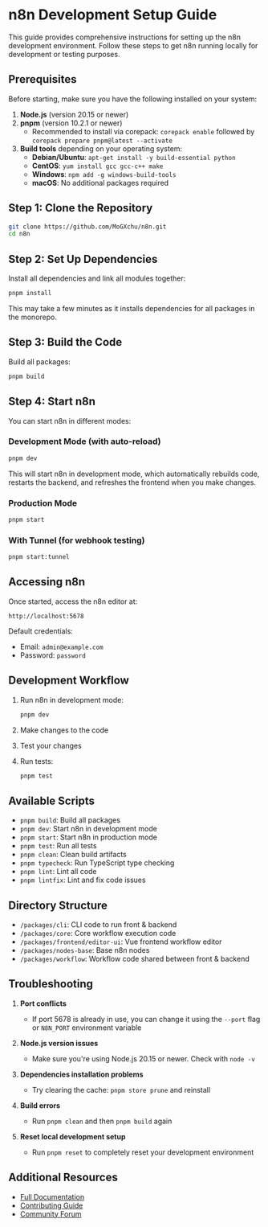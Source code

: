 # n8n Development Setup Guide

This guide provides comprehensive instructions for setting up the n8n development environment. Follow these steps to get n8n running locally for development or testing purposes.

## Prerequisites

Before starting, make sure you have the following installed on your system:

1. **Node.js** (version 20.15 or newer)
2. **pnpm** (version 10.2.1 or newer)
   - Recommended to install via corepack: `corepack enable` followed by `corepack prepare pnpm@latest --activate`
3. **Build tools** depending on your operating system:
   - **Debian/Ubuntu**: `apt-get install -y build-essential python`
   - **CentOS**: `yum install gcc gcc-c++ make`
   - **Windows**: `npm add -g windows-build-tools`
   - **macOS**: No additional packages required

## Step 1: Clone the Repository

```bash
git clone https://github.com/MoGXchu/n8n.git
cd n8n
```

## Step 2: Set Up Dependencies

Install all dependencies and link all modules together:

```bash
pnpm install
```

This may take a few minutes as it installs dependencies for all packages in the monorepo.

## Step 3: Build the Code

Build all packages:

```bash
pnpm build
```

## Step 4: Start n8n

You can start n8n in different modes:

### Development Mode (with auto-reload)

```bash
pnpm dev
```

This will start n8n in development mode, which automatically rebuilds code, restarts the backend, and refreshes the frontend when you make changes.

### Production Mode

```bash
pnpm start
```

### With Tunnel (for webhook testing)

```bash
pnpm start:tunnel
```

## Accessing n8n

Once started, access the n8n editor at:

```
http://localhost:5678
```

Default credentials:
- Email: `admin@example.com`
- Password: `password`

## Development Workflow

1. Run n8n in development mode:
   ```bash
   pnpm dev
   ```

2. Make changes to the code

3. Test your changes

4. Run tests:
   ```bash
   pnpm test
   ```

## Available Scripts

- `pnpm build`: Build all packages
- `pnpm dev`: Start n8n in development mode
- `pnpm start`: Start n8n in production mode
- `pnpm test`: Run all tests
- `pnpm clean`: Clean build artifacts
- `pnpm typecheck`: Run TypeScript type checking
- `pnpm lint`: Lint all code
- `pnpm lintfix`: Lint and fix code issues

## Directory Structure

- `/packages/cli`: CLI code to run front & backend
- `/packages/core`: Core workflow execution code
- `/packages/frontend/editor-ui`: Vue frontend workflow editor
- `/packages/nodes-base`: Base n8n nodes
- `/packages/workflow`: Workflow code shared between front & backend

## Troubleshooting

1. **Port conflicts**
   - If port 5678 is already in use, you can change it using the `--port` flag or `N8N_PORT` environment variable

2. **Node.js version issues**
   - Make sure you're using Node.js 20.15 or newer. Check with `node -v`

3. **Dependencies installation problems**
   - Try clearing the cache: `pnpm store prune` and reinstall

4. **Build errors**
   - Run `pnpm clean` and then `pnpm build` again

5. **Reset local development setup**
   - Run `pnpm reset` to completely reset your development environment

## Additional Resources

- [Full Documentation](https://docs.n8n.io)
- [Contributing Guide](CONTRIBUTING.md)
- [Community Forum](https://community.n8n.io)
